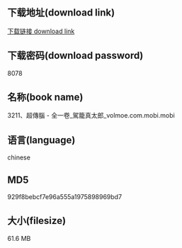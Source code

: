 ## 下载地址(download link)
[下载链接 download link](https://voluble-croquembouche-d321dc.netlify.app/?s=3211%E3%80%81%E8%B6%85%E5%82%B3%E8%85%A6+-+%E5%85%A8%E4%B8%80%E5%8D%B7_%E9%A7%95%E7%B1%A0%E7%9C%9F%E5%A4%AA%E9%83%8E_volmoe.com.mobi)

## 下载密码(download password)
8078

## 名称(book name)
3211、超傳腦 - 全一卷_駕籠真太郎_volmoe.com.mobi.mobi

## 语言(language)
chinese

## MD5
929f8bebcf7e96a555a1975898969bd7

## 大小(filesize)
61.6 MB
